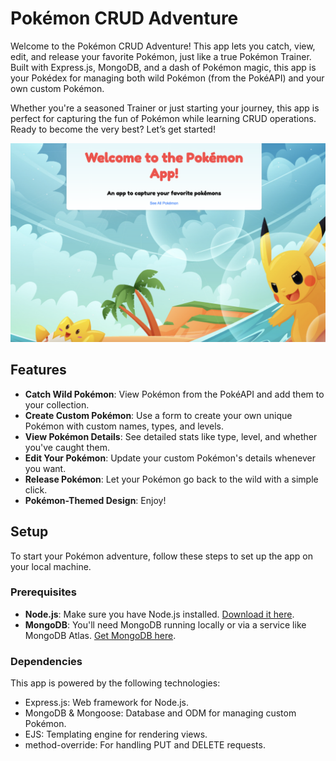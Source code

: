 # Pokémon CRUD Adventure

Welcome to the Pokémon CRUD Adventure! This app lets you catch, view, edit, and release your favorite Pokémon, just like a true Pokémon Trainer. Built with Express.js, MongoDB, and a dash of Pokémon magic, this app is your Pokédex for managing both wild Pokémon (from the PokéAPI) and your own custom Pokémon.

Whether you're a seasoned Trainer or just starting your journey, this app is perfect for capturing the fun of Pokémon while learning CRUD operations. Ready to become the very best? Let’s get started!

![Poke Interface](public/images/pokemon.png)

## Features
- **Catch Wild Pokémon**: View Pokémon from the PokéAPI and add them to your collection.
- **Create Custom Pokémon**: Use a form to create your own unique Pokémon with custom names, types, and levels.
- **View Pokémon Details**: See detailed stats like type, level, and whether you've caught them.
- **Edit Your Pokémon**: Update your custom Pokémon's details whenever you want.
- **Release Pokémon**: Let your Pokémon go back to the wild with a simple click.
- **Pokémon-Themed Design**: Enjoy!

## Setup

To start your Pokémon adventure, follow these steps to set up the app on your local machine.

### Prerequisites
- **Node.js**: Make sure you have Node.js installed. [Download it here](https://nodejs.org/).
- **MongoDB**: You'll need MongoDB running locally or via a service like MongoDB Atlas. [Get MongoDB here](https://www.mongodb.com/try/download/community).


### Dependencies
This app is powered by the following technologies:

- Express.js: Web framework for Node.js.
- MongoDB & Mongoose: Database and ODM for managing custom Pokémon.
- EJS: Templating engine for rendering views.
- method-override: For handling PUT and DELETE requests.
